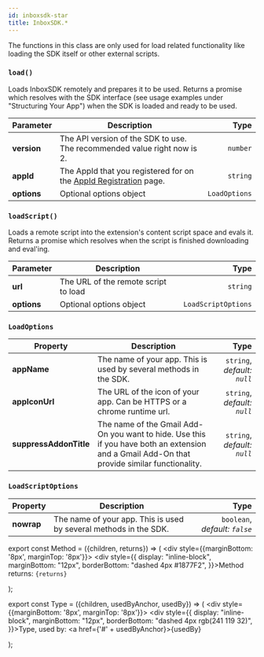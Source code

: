 ```yaml
---
id: inboxsdk-star
title: InboxSDK.*
---
```


The functions in this class are only used for load related functionality like loading the SDK itself or other external scripts.

### `load()` 
<Method returns="Promise"></Method>

Loads InboxSDK remotely and prepares it to be used. Returns a promise which resolves with the SDK interface (see usage examples under "Structuring Your App") when the SDK is loaded and ready to be used.

| Parameter        |      Description      |   Type |
| ---------------- | ------------------- | -----: |
| **version**      | The API version of the SDK to use. The recommended value right now is 2. | `number` |
| **appId**      |   The AppId that you registered for on the [AppId Registration](http://localhost:3000/inboxsdk-docs/api-reference) page. | `string` |
| **options** | Optional options object | `LoadOptions` |


### `loadScript()`
<Method returns="Promise"></Method>

Loads a remote script into the extension's content script space and evals it. Returns a promise which resolves when the script is finished downloading and eval'ing.

| Parameter        |      Description      |   Type |
| ---------------- | ------------------- | -----: |
| **url**      | The URL of the remote script to load | `string` |
| **options** | Optional options object | `LoadScriptOptions` |


### `LoadOptions`
<Type usedBy="InboxSDK.load()" usedByAnchor="load"></Type>

| Property        |      Description      |   Type |
| ---------------- | ------------------- | -----: |
| **appName**      | The name of your app. This is used by several methods in the SDK. | `string`, _default: `null`_ |
| **appIconUrl** | The URL of the icon of your app. Can be HTTPS or a chrome runtime url. | `string`, _default: `null`_ |
| **suppressAddonTitle** | The name of the Gmail Add-On you want to hide. Use this if you have both an extension and a Gmail Add-On that provide similar functionality. | `string`, _default: `null`_ |

### `LoadScriptOptions`
<Type usedBy="InboxSDK.loadScript()" usedByAnchor="loadscript"></Type>

| Property        |      Description      |   Type |
| ---------------- | ------------------- | -----: |
| **nowrap**      | The name of your app. This is used by several methods in the SDK. | `boolean`, _default: `false`_ |

export const Method = ({children, returns}) => ( <div style={{marginBottom: '8px', marginTop: '8px'}}>
    <div style={{
        display: "inline-block",        
        marginBottom: "12px",
        borderBottom: "dashed 4px #1877F2",
    }}>Method returns:</div>
    <span> <code>{returns}</code></span>
</div> );

export const Type = ({children, usedByAnchor, usedBy}) => ( <div style={{marginBottom: '8px', marginTop: '8px'}}>
    <div style={{
        display: "inline-block",
        marginBottom: "12px",
        borderBottom: "dashed 4px rgb(241 119 32)",
    }}>Type, used by: <a href={'#' + usedByAnchor}>{usedBy}</a></div>
</div> );